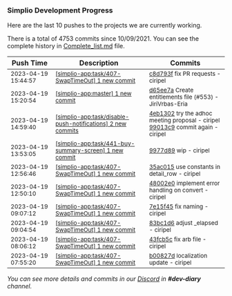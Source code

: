 
### Simplio Development Progress

Here are the last 10 pushes to the projects we are currently working.

There is a total of 4753 commits since 10/09/2021. You can see the complete history in
 [Complete_list.md](Complete_list.md) file.

| Push Time | Description | Commits |
| --- | --- | --- |
| <sub>2023-04-19 15:44:57</sub> | <sub>[[simplio-app:task/407\-SwapTimeOut] 1 new commit](https://github.com/SimplioOfficial/simplio-app/commit/c8d793f5415740e9cde4c693045edc42c15e9304)</sub> | <sub>[c8d793f](https://github.com/SimplioOfficial/simplio-app/commit/c8d793f5415740e9cde4c693045edc42c15e9304) fix PR requests - ciripel</sub> |
| <sub>2023-04-19 15:20:54</sub> | <sub>[[simplio-app:master] 1 new commit](https://github.com/SimplioOfficial/simplio-app/commit/d65ee7a8acd8c5a2d74915fc3edd3795210087fb)</sub> | <sub>[d65ee7a](https://github.com/SimplioOfficial/simplio-app/commit/d65ee7a8acd8c5a2d74915fc3edd3795210087fb) Create entitlements file (#553) - JiriVrbas\-Eria</sub> |
| <sub>2023-04-19 14:59:40</sub> | <sub>[[simplio-app:task/disable\-push\-notifications] 2 new commits](https://github.com/SimplioOfficial/simplio-app/compare/ab64e395e6db...99013c940605)</sub> | <sub>[4eb1302](https://github.com/SimplioOfficial/simplio-app/commit/4eb1302d4541586a12c750c36e94db11d4581b1f) try the adhoc meeting proposal - ciripel<br>[99013c9](https://github.com/SimplioOfficial/simplio-app/commit/99013c94060508ffc11300f091fefa0085f47c14) commit again - ciripel</sub> |
| <sub>2023-04-19 13:53:05</sub> | <sub>[[simplio-app:task/441\-buy\-summary\-screen] 1 new commit](https://github.com/SimplioOfficial/simplio-app/commit/9977d8946e4718c199cd49d924122a131691ea66)</sub> | <sub>[9977d89](https://github.com/SimplioOfficial/simplio-app/commit/9977d8946e4718c199cd49d924122a131691ea66) wip - ciripel</sub> |
| <sub>2023-04-19 12:56:46</sub> | <sub>[[simplio-app:task/407\-SwapTimeOut] 1 new commit](https://github.com/SimplioOfficial/simplio-app/commit/35ac0157fcccae618209acf52cabfa79c58487c2)</sub> | <sub>[35ac015](https://github.com/SimplioOfficial/simplio-app/commit/35ac0157fcccae618209acf52cabfa79c58487c2) use constants in detail_row - ciripel</sub> |
| <sub>2023-04-19 12:50:10</sub> | <sub>[[simplio-app:task/407\-SwapTimeOut] 1 new commit](https://github.com/SimplioOfficial/simplio-app/commit/48002e0ffe050191ff0ede3d0a38feec24580fe9)</sub> | <sub>[48002e0](https://github.com/SimplioOfficial/simplio-app/commit/48002e0ffe050191ff0ede3d0a38feec24580fe9) implement error handling on convert - ciripel</sub> |
| <sub>2023-04-19 09:07:12</sub> | <sub>[[simplio-app:task/407\-SwapTimeOut] 1 new commit](https://github.com/SimplioOfficial/simplio-app/commit/7e15f45f92692932c7348d16a0d739470f3c4878)</sub> | <sub>[7e15f45](https://github.com/SimplioOfficial/simplio-app/commit/7e15f45f92692932c7348d16a0d739470f3c4878) fix naming - ciripel</sub> |
| <sub>2023-04-19 09:04:54</sub> | <sub>[[simplio-app:task/407\-SwapTimeOut] 1 new commit](https://github.com/SimplioOfficial/simplio-app/commit/83bc1d6f02a06c63e08b7da1c1b3b11706da0095)</sub> | <sub>[83bc1d6](https://github.com/SimplioOfficial/simplio-app/commit/83bc1d6f02a06c63e08b7da1c1b3b11706da0095) adjust _elapsed - ciripel</sub> |
| <sub>2023-04-19 08:06:12</sub> | <sub>[[simplio-app:task/407\-SwapTimeOut] 1 new commit](https://github.com/SimplioOfficial/simplio-app/commit/43fcb5c5dd5039d6eb3e135ea8333b05718089ae)</sub> | <sub>[43fcb5c](https://github.com/SimplioOfficial/simplio-app/commit/43fcb5c5dd5039d6eb3e135ea8333b05718089ae) fix arb file - ciripel</sub> |
| <sub>2023-04-19 07:55:20</sub> | <sub>[[simplio-app:task/407\-SwapTimeOut] 1 new commit](https://github.com/SimplioOfficial/simplio-app/commit/b00827de1a023e7fbb881ac60a8ceac05596be6f)</sub> | <sub>[b00827d](https://github.com/SimplioOfficial/simplio-app/commit/b00827de1a023e7fbb881ac60a8ceac05596be6f) localization update - ciripel</sub> |

_You can see more details and commits in our [Discord](https://discord.gg/aKhjuwZmdP) in **#dev-diary** channel._

